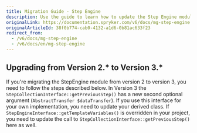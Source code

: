 ```yaml
---
title: Migration Guide - Step Engine
description: Use the guide to learn how to update the Step Engine module to a newer version.
originalLink: https://documentation.spryker.com/v6/docs/mg-step-engine
originalArticleId: 38f0b774-cab0-4132-a1d6-0b81ac633f23
redirect_from:
  - /v6/docs/mg-step-engine
  - /v6/docs/en/mg-step-engine
---
```


## Upgrading from Version 2.* to Version 3.*

If you're migrating the StepEngine module from version 2 to version 3, you need to follow the steps described below.
In Version 3 the `StepCollectionInterface::getPreviousStep()` has a new second optional argument (`AbstractTransfer $dataTransfer`). If you use this interface for your own implementation, you need to update your derived class.
If `StepEngineInterface::getTemplateVariables()` is overridden in your project, you need to update the call to `StepCollectionInterface::getPreviousStep()` here as well.

<!--See also:
[Defining a Step - Step Engine](https://documentation.spryker.com/capabilities/order_management/step_engine/step-engine-define-step.htm)-->
